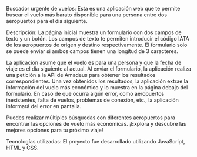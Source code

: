 Buscador urgente de vuelos:
Esta es una aplicación web que te permite buscar el vuelo más barato disponible para una persona entre dos aeropuertos para el día siguiente.


Descripción:
La página inicial muestra un formulario con dos campos de texto y un botón. Los campos de texto te permiten introducir el código IATA de los aeropuertos de origen y destino respectivamente. El formulario solo se puede enviar si ambos campos tienen una longitud de 3 caracteres.

La aplicación asume que el vuelo es para una persona y que la fecha de viaje es el día siguiente al actual. Al enviar el formulario, la aplicación realiza una petición a la API de Amadeus para obtener los resultados correspondientes.
Una vez obtenidos los resultados, la aplicación extrae la información del vuelo más económico y lo muestra en la página debajo del formulario. En caso de que ocurra algún error, como aeropuertos inexistentes, falta de vuelos, problemas de conexión, etc., la aplicación informará del error en pantalla.

Puedes realizar múltiples búsquedas con diferentes aeropuertos para encontrar las opciones de vuelo más económicas. ¡Explora y descubre las mejores opciones para tu próximo viaje!


Tecnologías utilizadas:
El proyecto fue desarrollado utilizando JavaScript, HTML y CSS.
